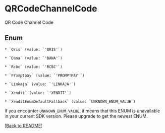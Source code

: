 # QRCodeChannelCode

QR Code Channel Code


## Enum


    * `Qris` (value: `'QRIS'`)

    * `Dana` (value: `'DANA'`)

    * `Rcbc` (value: `'RCBC'`)

    * `Promptpay` (value: `'PROMPTPAY'`)

    * `Linkaja` (value: `'LINKAJA'`)

    * `Xendit` (value: `'XENDIT'`)

    * `XenditEnumDefaultFallback` (value: `UNKNOWN_ENUM_VALUE`)

If you encounter `UNKNOWN_ENUM_VALUE`, it means that this ENUM is unavailable in your current SDK version. Please upgrade to get the newest ENUM.


[[Back to README]](../../README.md)